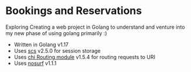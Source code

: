 # Bookings and Reservations

Exploring Creating a web project in Golang to understand and venture into my new phase of using golang primarily :)

- Written in Golang v1.17
- Uses [scs](github.com/alexedwards/scs/v2) v2.5.0 for session storage
- Uses [chi Routing module](github.com/go-chi/chi) v1.5.4 for routing requests to URI
- Uses [nosurf](github.com/justinas/nosurf) v1.1.1
